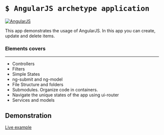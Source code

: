 # `$ AngularJS archetype application`

[![AngularJS](http://i.imgur.com/4DTvpLb.png)](http://162.243.86.132:4689)

This app demonstrates the usage of AngularJS.
In this app you can create, update and delete items.

###  Elements covers
--------------
* Controllers
* Filters
* Simple States
* ng-submit and ng-model
* File Structure and folders
* Submodules. Organize code in containers.
* Navigate the unique states of the app using ui-router
* Services and models

## Demonstration
[Live example](http://162.243.86.132:4689)
